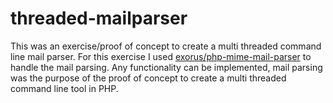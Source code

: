 threaded-mailparser
===========================

This was an exercise/proof of concept to create a multi threaded command line mail parser. For this exercise I used [exorus/php-mime-mail-parser](https://github.com/eXorus/php-mime-mail-parser) to handle the mail parsing. Any functionality can be implemented, mail parsing was the purpose of the proof of concept to create a multi threaded command line tool in PHP. 

